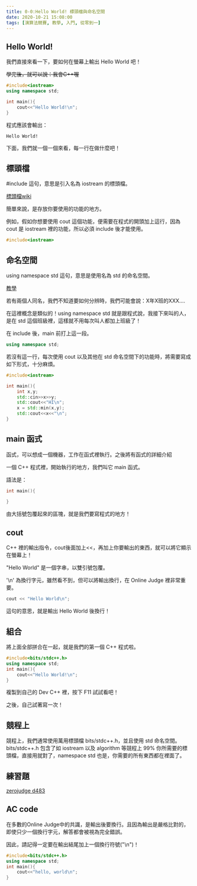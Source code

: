 ```yaml
---
title: 0-0:Hello World! 標頭檔與命名空間
date: 2020-10-21 15:08:00
tags: [演算法競賽, 教學, 入門, 從零到一]
---
```


## Hello World!

我們直接來看一下，要如何在螢幕上輸出 Hello World 吧！

~~學完後，就可以說：我會C++喔~~

```cpp
#include<iostream>
using namespace std;

int main(){
    cout<<"Hello World!\n";
}
```

程式應該會輸出：
```
Hello World!
```
下面，我們就一個一個來看，每一行在做什麼吧！


## 標頭檔

#include<iostream> 這句，意思是引入名為 iostream 的標頭檔。

[標頭檔wiki](https://zh.wikipedia.org/wiki/%E5%A4%B4%E6%96%87%E4%BB%B6)

簡單來說，是存放你要使用的功能的地方。

例如，假如你想要使用 cout 這個功能，便需要在程式的開頭加上這行，因為 cout 是 iostream 裡的功能，所以必須 include 後才能使用。
```cpp
#include<iostream>
```

## 命名空間

using namespace std 這句，意思是使用名為 std 的命名空間。

[教學](https://atedev.wordpress.com/2007/01/01/c-%E7%9A%84%E5%91%BD%E5%90%8D%E7%A9%BA%E9%96%93/)

若有兩個人同名，我們不知道要如何分辨時，我們可能會說：X年X班的XXX....

在這裡概念是類似的！using namespace std 就是跟程式說，我接下來叫的人，是在 std 這個班級裡，這樣就不用每次叫人都加上班級了！

在 include 後，main 前打上這一段。
```cpp
using namespace std;
```
若沒有這一行，每次使用 cout 以及其他在 std 命名空間下的功能時，將需要寫成如下形式，十分麻煩。
```cpp
#include<iostream>

int main(){
    int x,y;
    std::cin>>x>>y;
    std::cout<<"HI\n";
    x = std::min(x,y);
    std::cout<<x<<"\n";
}
```

## main 函式

函式，可以想成一個機器，工作在函式裡執行。之後將有函式的詳細介紹

一個 C++ 程式裡，開始執行的地方，我們叫它 main 函式。

語法是：

```cpp
int main(){

}
```

由大括號包覆起來的區塊，就是我們要寫程式的地方！

## cout

C++ 裡的輸出指令，cout後面加上<<，再加上你要輸出的東西，就可以將它顯示在螢幕上！

"Hello World" 是一個字串，以雙引號包覆。

'\n' 為換行字元，雖然看不到，但可以將輸出換行，在 Online Judge 裡非常重要。

```cpp
cout << "Hello World\n";
```

這句的意思，就是輸出 Hello World 後換行！


## 組合

將上面全部拼合在一起，就是我們的第一個 C++ 程式啦。

```cpp
#include<bits/stdc++.h>
using namespace std;
int main(){
    cout<<"Hello World!\n";
}
```

複製到自己的 Dev C++ 裡，按下 F11 試試看吧！

之後，自己試著寫一次！

## 競程上

競程上，我們通常使用萬用標頭檔 bits/stdc++.h，並且使用 std 命名空間。bits/stdc++.h 包含了如 iostream 以及 algorithm 等競程上 99% 你所需要的標頭檔，直接用就對了，namespace std 也是，你需要的所有東西都在裡面了。

## 練習題

[zerojudge d483](https://zerojudge.tw/ShowProblem?problemid=d483)

## AC code

在多數的Online Judge中的共識，是輸出後要換行。且因為輸出是嚴格比對的，即使只少一個換行字元，解答都會被視為完全錯誤。

因此，請記得一定要在輸出結尾加上一個換行符號("\n")！

```cpp
#include<bits/stdc++.h>
using namespace std;
int main(){
    cout<<"hello, world\n";
}
```


